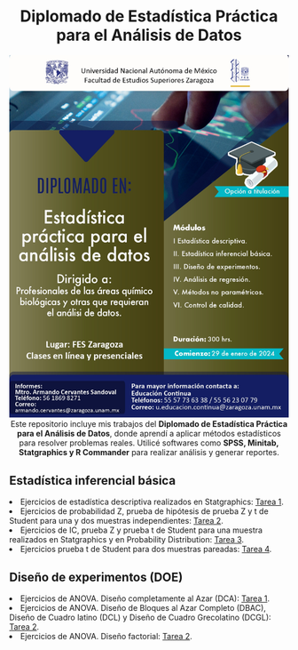 <div align="center">
<h1 align="center">Diplomado de Estadística Práctica para el Análisis de Datos</h1>
</div>

<center><img src="https://github.com/IsaiPB/Diplomado_Estadistica/blob/main/10_Diplomado_Estadistica_practica_page-0001.jpg"></center>

<div align="center">Este repositorio incluye mis trabajos del <strong>Diplomado de Estadística Práctica para el Análisis de Datos</strong>, donde aprendí a aplicar métodos estadísticos para resolver problemas reales.
Utilicé softwares como <strong>SPSS, Minitab, Statgraphics y R Commander</strong> para realizar análisis y generar reportes.</div>

## Estadística inferencial básica
<li>
Ejercicios de estadística descriptiva realizados en Statgraphics: <a href="https://drive.google.com/file/d/1F0rPhxqwTEkfIftmDvkaTM9AylRpQa9E/view?usp=drive_link">Tarea 1</a>.
</li>
<li>
Ejercicios de probabilidad Z, prueba de hipótesis de prueba Z y t de Student para una y dos muestras independientes: <a href="https://drive.google.com/file/d/1GSFtCNIKCjQGVlJ30PHOkJyaBQ2bqLU_/view?usp=drive_link">Tarea 2</a>.
</li>
<li>
Ejercicios de IC, prueba Z y prueba t de Student para una muestra realizados en Statgraphics y en Probability Distribution: <a href="https://drive.google.com/file/d/1R8BVGCmAmXfcnibdbiTeXovLg9w70yLy/view?usp=drive_link">Tarea 3</a>.
</li>
<li>
Ejercicios prueba t de Student para dos muestras pareadas: <a href="https://drive.google.com/file/d/1VvK_MdtgAbJtRrobR6T-Gjh9HmBoPw-Z/view?usp=drive_link">Tarea 4</a>.
</li>

## Diseño de experimentos (DOE)
<li>
Ejercicios de ANOVA. Diseño completamente al Azar (DCA): <a href="https://drive.google.com/file/d/1XbwiUBD2fz8L3NrXtw_LguM-iqQkYYqx/view?usp=drive_link">Tarea 1</a>.
</li>
<li>
Ejercicios de ANOVA. Diseño de Bloques al Azar Completo (DBAC), Diseño de Cuadro latino (DCL) y Diseño de Cuadro Grecolatino (DCGL): <a href="https://drive.google.com/file/d/1ZpbYrXR_rlc1d9-KS-78GqtUhgnTRw4Q/view?usp=drive_link">Tarea 2</a>.
</li>

<li>
Ejercicios de ANOVA. Diseño factorial: <a href="https://drive.google.com/file/d/1anVp5pRb1hIwRiWG7m8SOYFMbtm3u18Y/view?usp=drive_link">Tarea 2</a>.
</li>

